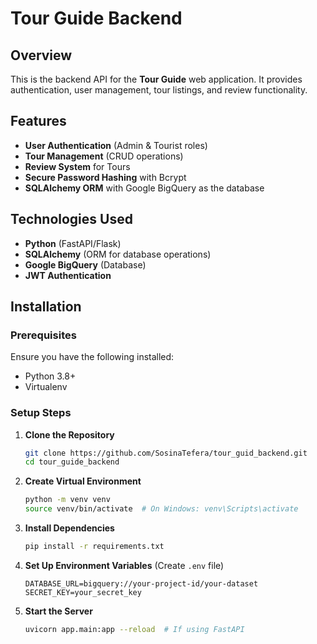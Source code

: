 # Tour Guide Backend

## Overview
This is the backend API for the **Tour Guide** web application. It provides authentication, user management, tour listings, and review functionality.

## Features
- **User Authentication** (Admin & Tourist roles)
- **Tour Management** (CRUD operations)
- **Review System** for Tours
- **Secure Password Hashing** with Bcrypt
- **SQLAlchemy ORM** with Google BigQuery as the database

## Technologies Used
- **Python** (FastAPI/Flask)
- **SQLAlchemy** (ORM for database operations)
- **Google BigQuery** (Database)
- **JWT Authentication**

## Installation

### Prerequisites
Ensure you have the following installed:
- Python 3.8+
- Virtualenv

### Setup Steps
1. **Clone the Repository**
   ```sh
   git clone https://github.com/SosinaTefera/tour_guid_backend.git
   cd tour_guide_backend
   ```
2. **Create Virtual Environment**
   ```sh
   python -m venv venv
   source venv/bin/activate  # On Windows: venv\Scripts\activate
   ```
3. **Install Dependencies**
   ```sh
   pip install -r requirements.txt
   ```
4. **Set Up Environment Variables** (Create `.env` file)
   ```env
   DATABASE_URL=bigquery://your-project-id/your-dataset
   SECRET_KEY=your_secret_key
   ```
6. **Start the Server**
   ```sh
   uvicorn app.main:app --reload  # If using FastAPI
   ```

